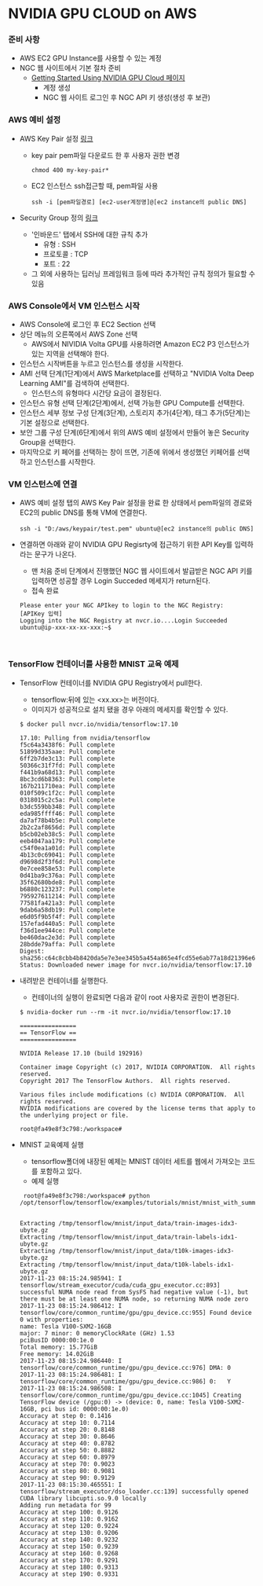 # NVIDIA GPU CLOUD on AWS

### 준비 사항

* AWS EC2 GPU Instance를 사용할 수 있는 계정
* NGC 웹 사이트에서 기본 절차 준비 
  * [Getting Started Using NVIDIA GPU Cloud 페이지](http://docs.nvidia.com/ngc/ngc-getting-started-guide/index.html#content)
    * 계정 생성
    * NGC 웹 사이트 로그인 후 NGC API 키 생성(생성 후 보관)


### AWS 예비 설정

* AWS Key Pair 설정 [링크](http://docs.aws.amazon.com/ko_kr/AWSEC2/latest/UserGuide/ec2-key-pairs.html)

  * key pair pem파일 다운로드 한 후 사용자 권한 변경

    ```shell
    chmod 400 my-key-pair*
    ```

  * EC2 인스턴스 ssh접근할 때, pem파일 사용

    ```shell
    ssh -i [pem파일경로] [ec2-user계정명]@[ec2 instance의 public DNS]
    ```

* Security Group 정의 [링크](https://docs.aws.amazon.com/ko_kr/AWSEC2/latest/UserGuide/using-network-security.html#creating-security-group)

  * '인바운드' 탭에서 SSH에 대한 규칙 추가
    * 유형 : SSH
    * 프로토콜 :  TCP
    * 포트 : 22
  * 그 외에 사용하는 딥러닝 프레임워크 등에 따라 추가적인 규칙 정의가 필요할 수 있음





### AWS Console에서 VM 인스턴스 시작

* AWS Console에 로그인 후 EC2 Section 선택
* 상단 메뉴의 오른쪽에서 AWS Zone 선택
  * AWS에서 NIVIDIA Volta GPU를 사용하려면 Amazon EC2 P3 인스턴스가 있는 지역을 선택해야 한다.
* 인스턴스 시작버튼을 누르고 인스턴스를 생성을 시작한다.
* AMI 선택 단계(1단계)에서 AWS Marketplace를 선택하고 "NVIDIA Volta Deep Learning AMI"를 검색하여 선택한다.
  * 인스턴스의 유형마다 시간당 요금이 결정된다.
* 인스턴스 유형 선택 단계(2단계)에서, 선택 가능한 GPU Compute를 선택한다.
* 인스턴스 세부 정보 구성 단계(3단계), 스토리지 추가(4단계), 태그 추가(5단계)는 기본 설정으로 선택한다.
* 보안 그룹 구성 단계(6단계)에서 위의 AWS 예비 설정에서 만들어 놓은 Security Group을 선택한다.
* 마지막으로 키 페어를 선택하는 창이 뜨면, 기존에 위에서 생성했던 키페어를 선택하고 인스턴스를 시작한다.


### VM 인스턴스에 연결

* AWS 예비 설정 탭의 AWS Key Pair 설정을 완료 한 상태에서 pem파일의 경로와 EC2의 public DNS를 통해 VM에 연결한다.

  ```shell
  ssh -i "D:/aws/keypair/test.pem" ubuntu@[ec2 instance의 public DNS]
  ```

* 연결하면 아래와 같이 NVIDIA GPU Regisrty에 접근하기 위한 API Key를 입력하라는 문구가 나온다.

  * 맨 처음 준비 단계에서 진행했던 NGC 웹 사이트에서 발급받은 NGC API 키를 입력하면 성공할 경우 Login Succeded 메세지가 return된다.
  * 접속 완료

  ```shell
  Please enter your NGC APIkey to login to the NGC Registry:
  [APIKey 입력]
  Logging into the NGC Registry at nvcr.io....Login Succeeded
  ubuntu@ip-xxx-xx-xx-xxx:~$
  ```

  ​

### TensorFlow 컨테이너를 사용한 MNIST 교육 예제

* TensorFlow 컨테이너를 NVIDIA GPU Registry에서 pull한다.

  * tensorflow:뒤에 있는 \<xx.xx\>는 버전이다.
  * 이미지가 성공적으로 설치 됐을 경우 아래의 메세지를 확인할 수 있다.

  ```shell
  $ docker pull nvcr.io/nvidia/tensorflow:17.10

  17.10: Pulling from nvidia/tensorflow
  f5c64a3438f6: Pull complete
  51899d335aae: Pull complete
  6ff2b7de3c13: Pull complete
  50366c31f7fd: Pull complete
  f441b9a68d13: Pull complete
  8bc3cd6b8363: Pull complete
  167b211710ea: Pull complete
  010f509c1f2c: Pull complete
  0318015c2c5a: Pull complete
  b3dc559bb348: Pull complete
  eda985ffff46: Pull complete
  da7af78b4b5e: Pull complete
  2b2c2af8656d: Pull complete
  b5cb02eb38c5: Pull complete
  eeb4047aa179: Pull complete
  c54f0ea1a01d: Pull complete
  4b13c0c69041: Pull complete
  d9698d2f3f6d: Pull complete
  0e7cee858e53: Pull complete
  0d41ba9c376a: Pull complete
  35f62680bde8: Pull complete
  b6880c123237: Pull complete
  795927611214: Pull complete
  77581fa421a3: Pull complete
  9dab6a58db19: Pull complete
  e6d05f9b5f4f: Pull complete
  157efad440a5: Pull complete
  f36d1ee944ce: Pull complete
  be460dac2e3d: Pull complete
  28bdde79affa: Pull complete
  Digest: sha256:c64c8cbb4b8420da5e7e3ee345b5a454a865e4fcd55e6ab77a18d21396e60c5c
  Status: Downloaded newer image for nvcr.io/nvidia/tensorflow:17.10
  ```

* 내려받은 컨테이너를 실행한다.

  * 컨테이너의 실행이 완료되면 다음과 같이 root 사용자로 권한이 변경된다.

  ```shell
  $ nvidia-docker run --rm -it nvcr.io/nvidia/tensorflow:17.10

  ================
  == TensorFlow ==
  ================

  NVIDIA Release 17.10 (build 192916)

  Container image Copyright (c) 2017, NVIDIA CORPORATION.  All rights reserved.
  Copyright 2017 The TensorFlow Authors.  All rights reserved.

  Various files include modifications (c) NVIDIA CORPORATION.  All rights reserved.
  NVIDIA modifications are covered by the license terms that apply to the underlying project or file.

  root@fa49e8f3c798:/workspace#
  ```

* MNIST 교육예제 실행

  * tensorflow폴더에 내장된 예제는 MNIST 데이터 세트를 웹에서 가져오는 코드를 포함하고 있다.
  * 예제 실행

  ```shell
   root@fa49e8f3c798:/workspace# python /opt/tensorflow/tensorflow/examples/tutorials/mnist/mnist_with_summaries.py


  Extracting /tmp/tensorflow/mnist/input_data/train-images-idx3-ubyte.gz
  Extracting /tmp/tensorflow/mnist/input_data/train-labels-idx1-ubyte.gz
  Extracting /tmp/tensorflow/mnist/input_data/t10k-images-idx3-ubyte.gz
  Extracting /tmp/tensorflow/mnist/input_data/t10k-labels-idx1-ubyte.gz
  2017-11-23 08:15:24.985941: I tensorflow/stream_executor/cuda/cuda_gpu_executor.cc:893] successful NUMA node read from SysFS had negative value (-1), but there must be at least one NUMA node, so returning NUMA node zero
  2017-11-23 08:15:24.986412: I tensorflow/core/common_runtime/gpu/gpu_device.cc:955] Found device 0 with properties:
  name: Tesla V100-SXM2-16GB
  major: 7 minor: 0 memoryClockRate (GHz) 1.53
  pciBusID 0000:00:1e.0
  Total memory: 15.77GiB
  Free memory: 14.02GiB
  2017-11-23 08:15:24.986440: I tensorflow/core/common_runtime/gpu/gpu_device.cc:976] DMA: 0
  2017-11-23 08:15:24.986481: I tensorflow/core/common_runtime/gpu/gpu_device.cc:986] 0:   Y
  2017-11-23 08:15:24.986508: I tensorflow/core/common_runtime/gpu/gpu_device.cc:1045] Creating TensorFlow device (/gpu:0) -> (device: 0, name: Tesla V100-SXM2-16GB, pci bus id: 0000:00:1e.0)
  Accuracy at step 0: 0.1416
  Accuracy at step 10: 0.7114
  Accuracy at step 20: 0.8148
  Accuracy at step 30: 0.8646
  Accuracy at step 40: 0.8782
  Accuracy at step 50: 0.8882
  Accuracy at step 60: 0.8979
  Accuracy at step 70: 0.9023
  Accuracy at step 80: 0.9081
  Accuracy at step 90: 0.9129
  2017-11-23 08:15:30.465551: I tensorflow/stream_executor/dso_loader.cc:139] successfully opened CUDA library libcupti.so.9.0 locally
  Adding run metadata for 99
  Accuracy at step 100: 0.9126
  Accuracy at step 110: 0.9162
  Accuracy at step 120: 0.9224
  Accuracy at step 130: 0.9206
  Accuracy at step 140: 0.9232
  Accuracy at step 150: 0.9239
  Accuracy at step 160: 0.9268
  Accuracy at step 170: 0.9291
  Accuracy at step 180: 0.9313
  Accuracy at step 190: 0.9331
  ```

